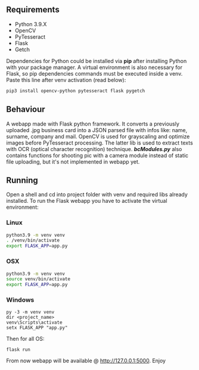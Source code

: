 
<h2>Requirements</h2>

- Python 3.9.X
- OpenCV
- PyTesseract
- Flask
- Getch

Dependencies for Python could be installed via **pip** after installing Python with your package manager.
A virtual environment is also necessary for Flask, so pip dependencies commands must be executed inside a venv. Paste this line
after venv activation (read below):

```sh
pip3 install opencv-python pytesseract flask pygetch
```

<h2>Behaviour</h2>

A webapp made with Flask python framework. It converts a previously uploaded .jpg business card into a JSON parsed file with infos like: name, surname, company and mail.
OpenCV is used for grayscaling and optimize images before PyTesseract processing. The latter lib is used to extract texts with OCR (optical character recognition) technique.
_**bcModules.py**_ also contains functions for shooting pic with a camera module instead of static file uploading, but it's not implemented in webapp yet.



<h2>Running</h2>

Open a shell and cd into project folder with venv and required libs already installed.
To run the Flask webapp you have to activate the virtual environment:

<h3>Linux</h3>

```sh
python3.9 -m venv venv
. /venv/bin/activate 
export FLASK_APP=app.py
```

<h3>OSX</h3>

```sh
python3.9 -m venv venv
source venv/bin/activate
export FLASK_APP=app.py
```
  
<h3>Windows</h3>

```batch
py -3 -m venv venv
dir <project_name>
venv\Scripts\activate
setx FLASK_APP "app.py"
```

Then for all OS: 

```
flask run
```

From now webapp will be available @ http://127.0.0.1:5000. Enjoy

